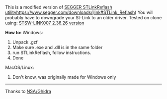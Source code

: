 This is a modified version of [SEGGER STLinkReflash utility](https://www.segger.com/downloads/jlink#STLink_Reflash)https://www.segger.com/downloads/jlink#STLink_Reflash)
You will probably have to downgrade your St-Link to an older driver. Tested on clone using: [STSW-LINK007 2.36.26 version]([https://pages.github.com/](https://www.st.com/en/development-tools/stsw-link007.html)https://www.st.com/en/development-tools/stsw-link007.html)

**How to:**
Windows:
1. Unpack .gzf
2. Make sure .exe and .dll is in the same folder
3. run STLinkReflash, follow instructions.
4. Done

MacOS/Linux:
1. Don't know, was originally made for Windows only
___
Thanks to [NSA/Ghidra]([https://pages.github.com/](https://github.com/NationalSecurityAgency/ghidra)https://github.com/NationalSecurityAgency/ghidra)
